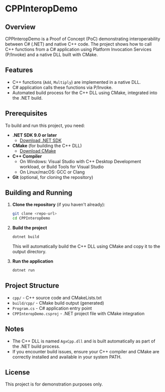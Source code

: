 ﻿# CPPInteropDemo

## Overview
CPPInteropDemo is a Proof of Concept (PoC) demonstrating interoperability between C# (.NET) and native C++ code. The project shows how to call C++ functions from a C# application using Platform Invocation Services (P/Invoke) and a native DLL built with CMake.

## Features
- C++ functions (`Add`, `Multiply`) are implemented in a native DLL.
- C# application calls these functions via P/Invoke.
- Automated build process for the C++ DLL using CMake, integrated into the .NET build.

## Prerequisites
To build and run this project, you need:

- **.NET SDK 9.0 or later**
  - [Download .NET SDK](https://dotnet.microsoft.com/download)
- **CMake** (for building the C++ DLL)
  - [Download CMake](https://cmake.org/download/)
- **C++ Compiler**
  - On Windows: Visual Studio with C++ Desktop Development workload, or Build Tools for Visual Studio
  - On Linux/macOS: GCC or Clang
- **Git** (optional, for cloning the repository)

## Building and Running
1. **Clone the repository** (if you haven't already):
   ```sh
   git clone <repo-url>
   cd CPPInteropDemo
   ```

2. **Build the project**
   ```sh
   dotnet build
   ```
   This will automatically build the C++ DLL using CMake and copy it to the output directory.

3. **Run the application**
   ```sh
   dotnet run
   ```

## Project Structure
- `cpp/` - C++ source code and CMakeLists.txt
- `build/cpp/` - CMake build output (generated)
- `Program.cs` - C# application entry point
- `CPPInteropDemo.csproj` - .NET project file with CMake integration

## Notes
- The C++ DLL is named `AgxCpp.dll` and is built automatically as part of the .NET build process.
- If you encounter build issues, ensure your C++ compiler and CMake are correctly installed and available in your system PATH.

## License
This project is for demonstration purposes only.

